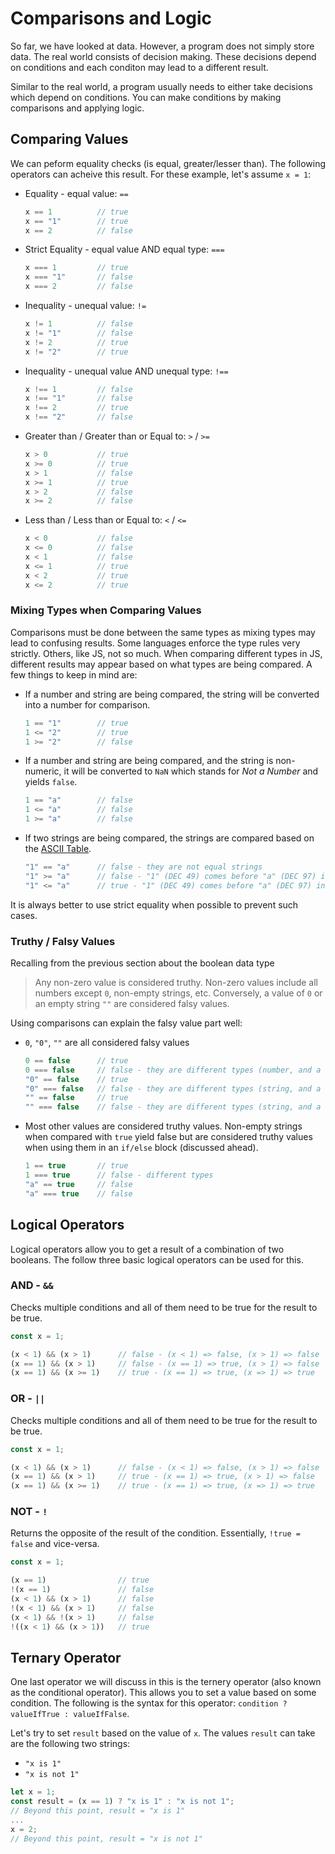 # Comparisons and Logic

So far, we have looked at data. However, a program does not simply store data. The real world consists of decision making. These decisions depend on conditions and each conditon may lead to a different result.

Similar to the real world, a program usually needs to either take decisions which depend on conditions. You can make conditions by making comparisons and applying logic.

## Comparing Values

We can peform equality checks (is equal, greater/lesser than). The following operators can acheive this result. For these example, let's assume `x = 1`:

- Equality - equal value: `==`

    ```ts
    x == 1          // true
    x == "1"        // true
    x == 2          // false
    ```

- Strict Equality - equal value AND equal type: `===`

    ```ts
    x === 1         // true
    x === "1"       // false
    x === 2         // false
    ```

- Inequality - unequal value: `!=`

    ```ts
    x != 1          // false
    x != "1"        // false
    x != 2          // true
    x != "2"        // true
    ```

- Inequality - unequal value AND unequal type: `!==`

    ```ts
    x !== 1         // false
    x !== "1"       // false
    x !== 2         // true
    x !== "2"       // false
    ```

- Greater than / Greater than or Equal to: `>` / `>=`

    ```ts
    x > 0           // true
    x >= 0          // true
    x > 1           // false
    x >= 1          // true
    x > 2           // false
    x >= 2          // false
    ```

- Less than / Less than or Equal to: `<` / `<=`

    ```ts
    x < 0           // false
    x <= 0          // false
    x < 1           // false
    x <= 1          // true
    x < 2           // true
    x <= 2          // true
    ```

### Mixing Types when Comparing Values
Comparisons must be done between the same types as mixing types may lead to confusing results. Some languages enforce the type rules very strictly. Others, like JS, not so much. When comparing different types in JS, different results may appear based on what types are being compared. A few things to keep in mind are:

- If a number and string are being compared, the string will be converted into a number for comparison.

    ```ts
    1 == "1"        // true
    1 <= "2"        // true
    1 >= "2"        // false
    ```
    
- If a number and string are being compared, and the string is non-numeric, it will be converted to `NaN` which stands for *Not a Number* and yields `false`.

    ```ts
    1 == "a"        // false
    1 <= "a"        // false
    1 >= "a"        // false
    ```

- If two strings are being compared, the strings are compared based on the [ASCII Table](https://www.ascii-code.com/).

    ```ts
    "1" == "a"      // false - they are not equal strings
    "1" >= "a"      // false - "1" (DEC 49) comes before "a" (DEC 97) in the ASCII Table
    "1" <= "a"      // true - "1" (DEC 49) comes before "a" (DEC 97) in the ASCII Table
    ```

It is always better to use strict equality when possible to prevent such cases.

### Truthy / Falsy Values

Recalling from the previous section about the boolean data type

> Any non-zero value is considered truthy. Non-zero values include all numbers except `0`, non-empty strings, etc. Conversely, a value of `0` or an empty string `""` are considered falsy values.

Using comparisons can explain the falsy value part well:

- `0`, `"0"`, `""` are all considered falsy values

    ```ts
    0 == false      // true
    0 === false     // false - they are different types (number, and a boolean)
    "0" == false    // true
    "0" === false   // false - they are different types (string, and a boolean)
    "" == false     // true
    "" === false    // false - they are different types (string, and a boolean)
    ```

- Most other values are considered truthy values. Non-empty strings when compared with `true` yield false but are considered truthy values when using them in an `if/else` block (discussed ahead).

    ```ts
    1 == true       // true
    1 === true      // false - different types
    "a" == true     // false
    "a" === true    // false
    ```

## Logical Operators

Logical operators allow you to get a result of a combination of two booleans. The follow three basic logical operators can be used for this.

### AND - `&&`

Checks multiple conditions and all of them need to be true for the result to be true.

```ts
const x = 1;

(x < 1) && (x > 1)      // false - (x < 1) => false, (x > 1) => false
(x == 1) && (x > 1)     // false - (x == 1) => true, (x > 1) => false
(x == 1) && (x >= 1)    // true - (x == 1) => true, (x => 1) => true
```

### OR - `||`

Checks multiple conditions and all of them need to be true for the result to be true.

```ts
const x = 1;

(x < 1) && (x > 1)      // false - (x < 1) => false, (x > 1) => false
(x == 1) && (x > 1)     // true - (x == 1) => true, (x > 1) => false
(x == 1) && (x >= 1)    // true - (x == 1) => true, (x => 1) => true
```

### NOT - `!`

Returns the opposite of the result of the condition. Essentially, `!true = false` and vice-versa.

```ts
const x = 1;

(x == 1)                // true
!(x == 1)               // false
(x < 1) && (x > 1)      // false
!(x < 1) && (x > 1)     // false
(x < 1) && !(x > 1)     // false
!((x < 1) && (x > 1))   // true
```

## Ternary Operator 

One last operator we will discuss in this is the ternery operator (also known as the conditional operator). This allows you to set a value based on some condition. The following is the syntax for this operator:  `condition ? valueIfTrue : valueIfFalse`.

Let's try to set `result` based on the value of `x`. The values `result` can take are the following two strings:
- `"x is 1"`
- `"x is not 1"`

```ts
let x = 1;
const result = (x == 1) ? "x is 1" : "x is not 1";
// Beyond this point, result = "x is 1"
...
x = 2;
// Beyond this point, result = "x is not 1"
```